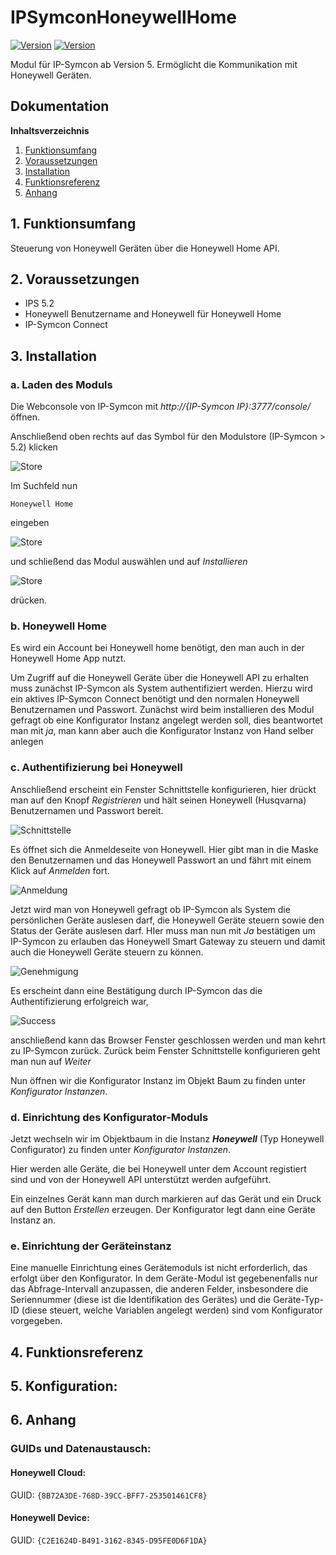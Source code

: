 # IPSymconHoneywellHome
[![Version](https://img.shields.io/badge/Symcon-PHPModul-red.svg)](https://www.symcon.de/service/dokumentation/entwicklerbereich/sdk-tools/sdk-php/)
[![Version](https://img.shields.io/badge/Symcon%20Version-5.0%20%3E-green.svg)](https://www.symcon.de/forum/threads/38222-IP-Symcon-5-0-verf%C3%BCgbar)

Modul für IP-Symcon ab Version 5. Ermöglicht die Kommunikation mit Honeywell Geräten.

## Dokumentation

**Inhaltsverzeichnis**

1. [Funktionsumfang](#1-funktionsumfang)  
2. [Voraussetzungen](#2-voraussetzungen)  
3. [Installation](#3-installation)  
4. [Funktionsreferenz](#4-funktionsreferenz)  
5. [Anhang](#5-anhang)  

## 1. Funktionsumfang

Steuerung von Honeywell Geräten über die Honeywell Home API.

## 2. Voraussetzungen

 - IPS 5.2
 - Honeywell Benutzername and Honeywell für Honeywell Home
 - IP-Symcon Connect

## 3. Installation

### a. Laden des Moduls

Die Webconsole von IP-Symcon mit _http://{IP-Symcon IP}:3777/console/_ öffnen. 


Anschließend oben rechts auf das Symbol für den Modulstore (IP-Symcon > 5.2) klicken

![Store](img/store_icon.png?raw=true "open store")

Im Suchfeld nun

```
Honeywell Home
```  

eingeben

![Store](img/module_store_search.png?raw=true "module search")

und schließend das Modul auswählen und auf _Installieren_

![Store](img/install.png?raw=true "install")

drücken.

### b. Honeywell Home
Es wird ein Account bei Honeywell home benötigt, den man auch in der Honeywell Home App nutzt.

Um Zugriff auf die Honeywell Geräte über die Honeywell API zu erhalten muss zunächst IP-Symcon als System authentifiziert werden.
Hierzu wird ein aktives IP-Symcon Connect benötigt und den normalen Honeywell Benutzernamen und Passwort.
Zunächst wird beim installieren des Modul gefragt ob eine Konfigurator Instanz angelegt werden soll, dies beantwortet man mit _ja_, man kann aber auch die Konfigurator Instanz von Hand selber anlegen

### c. Authentifizierung bei Honeywell
Anschließend erscheint ein Fenster Schnittstelle konfigurieren, hier drückt man auf den Knopf _Registrieren_ und hält seinen Honeywell (Husqvarna) Benutzernamen und Passwort bereit.

![Schnittstelle](img/register.png?raw=true "Schnittstelle")

Es öffnet sich die Anmeldeseite von Honeywell. Hier gibt man in die Maske den  Benutzernamen und das Honeywell Passwort an und fährt mit einem Klick auf _Anmelden_ fort.

![Anmeldung](img/oauth_1.png?raw=true "Anmeldung")

Jetzt wird man von Honeywell gefragt ob IP-Symcon als System die persönlichen Geräte auslesen darf, die Honeywell Geräte steuern sowie den Status der Geräte auslesen darf.
HIer muss man nun mit _Ja_ bestätigen um IP-Symcon zu erlauben das Honeywell Smart Gateway zu steuern und damit auch die Honeywell Geräte steuern zu können.

![Genehmigung](img/oauth_2.png?raw=true "Genehmigung")

Es erscheint dann eine Bestätigung durch IP-Symcon das die Authentifizierung erfolgreich war,
 
![Success](img/oauth_3.png?raw=true "Success")
 
anschließend kann das Browser Fenster geschlossen werden und man kehrt zu IP-Symcon zurück.
Zurück beim Fenster Schnittstelle konfigurieren geht man nun auf _Weiter_

Nun öffnen wir die Konfigurator Instanz im Objekt Baum zu finden unter _Konfigurator Instanzen_. 

### d. Einrichtung des Konfigurator-Moduls

Jetzt wechseln wir im Objektbaum in die Instanz _**Honeywell**_ (Typ Honeywell Configurator) zu finden unter _Konfigurator Instanzen_.



Hier werden alle Geräte, die bei Honeywell unter dem Account registiert sind und von der Honeywell API unterstützt werden aufgeführt.

Ein einzelnes Gerät kann man durch markieren auf das Gerät und ein Druck auf den Button _Erstellen_ erzeugen. Der Konfigurator legt dann eine Geräte Instanz an.

### e. Einrichtung der Geräteinstanz
Eine manuelle Einrichtung eines Gerätemoduls ist nicht erforderlich, das erfolgt über den Konfigurator. In dem Geräte-Modul ist gegebenenfalls nur das Abfrage-Intervall anzupassen, die anderen Felder, insbesondere die Seriennummer (diese ist die Identifikation des Gerätes) und die Geräte-Typ-ID (diese steuert, welche Variablen angelegt werden) sind vom Konfigurator vorgegeben.


## 4. Funktionsreferenz


  

## 5. Konfiguration:



## 6. Anhang

###  GUIDs und Datenaustausch:

#### Honeywell Cloud:

GUID: `{8B72A3DE-768D-39CC-BFF7-253501461CF8}` 


#### Honeywell Device:

GUID: `{C2E1624D-B491-3162-8345-D95FE0D6F1DA}` 